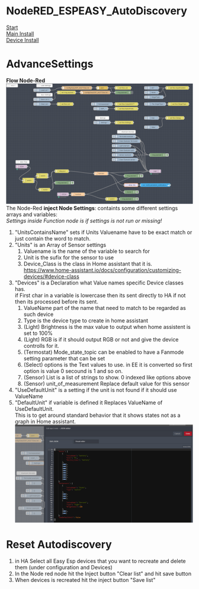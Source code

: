 # NodeRED_ESPEASY_AutoDiscovery  
[Start](README.md)  
[Main Install](MainInstall.md)  
[Device Install](Devices.md)  
<!--[Advance Settings](Advance.md)  -->


# AdvanceSettings
**Flow Node-Red**
![Flow_Node-Red](PNG/Flow_Node-Red.PNG)
The Node-Red **inject Node Settings**:
containts some different settings arrays and variables:  
*Settings inside Function node is if settings is not run or missing!*

1. "UnitsContainsName" sets if Units Valuename have to be exact match or just contain the word to match.
2. "Units" is an Array of Sensor settings
   1. Valuename is the name of the variable to search for
   2. Unit is the sufix for the sensor to use  
   3. Device_Class is the class in Home assistant that it is. https://www.home-assistant.io/docs/configuration/customizing-devices/#device-class  
3. "Devices" is a Declaration what Value names specific Device classes has.  
   if First char in a variable is lowercase then its sent directly to HA if not then its processed before its sent. 
   1. ValueName part of the name that need to match to be regarded as such device  
   2. Type is the device type to create in home assistant  
   3. (Light) Brightness is the max value to output when home assistent is set to 100%  
   4. (Light) RGB is if it should output RGB or not and give the device controlls for it.  
   5. (Termostat) Mode_state_topic can be enabled to have a Fanmode setting parameter that can be set  
   6. (Select) options is the Text values to use. in EE it is converted so first option is value 0 secound is 1 and so on.  
   7. (Sensor) List is a list of strings to show. 0 indexed like options above  
   8. (Sensor) unit_of_measurement Replace default value for this sensor  
4. "UseDefaultUnit" is a setting if the unit is not found if it should use ValueName   
5. "DefaultUnit" if variable is defined it Replaces ValueName of UseDefaultUnit.  
      This is to get around standard behavior that it shows states not as a graph in Home assistant.  
![Flow_Node-Red](PNG/Flow_Node-Red_Settings.PNG)  

# Reset Autodiscovery
1. in HA Select all Easy Esp devices that you want to recreate and delete them (under configuration and Devices)
2. In the Node red node hit the Inject button "Clear list" and hit save button
3. When devices is recreated hit the inject button "Save list" 


